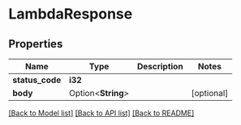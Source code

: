 # LambdaResponse

## Properties

Name | Type | Description | Notes
------------ | ------------- | ------------- | -------------
**status_code** | **i32** |  | 
**body** | Option<**String**> |  | [optional]

[[Back to Model list]](../README.md#documentation-for-models) [[Back to API list]](../README.md#documentation-for-api-endpoints) [[Back to README]](../README.md)


